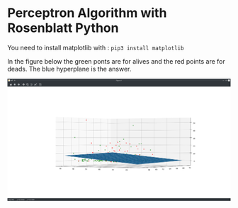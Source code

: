 # Perceptron Algorithm with Rosenblatt Python

You need to install matplotlib with :
`pip3 install matplotlib`

In the figure below the green ponts are for alives and the red points are for deads.
The blue hyperplane is the answer.

![Figure 1](figure1.png)
